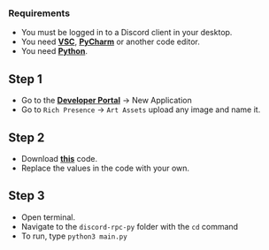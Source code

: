 ### Requirements
- You must be logged in to a Discord client in your desktop.
- You need [**VSC**](), [**PyCharm**]() or another code editor.
- You need [**Python**]().

## Step 1
- Go to the [**Developer Portal**](https://discord.com/developers/applications) -> New Application
- Go to `Rich Presence` -> `Art Assets` upload any image and name it.

## Step 2
- Download [**this**](https://github.com/arrwat/discord-rpc-py/archive/refs/heads/master.zip) code.
- Replace the values in the code with your own.

## Step 3
- Open terminal.
- Navigate to the `discord-rpc-py` folder with the `cd` command
- To run, type `python3 main.py`
